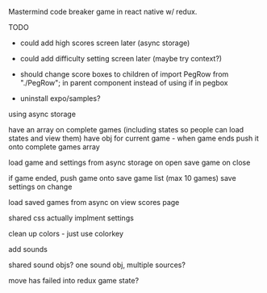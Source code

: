 Mastermind code breaker game in react native w/ redux.

TODO

- could add high scores screen later (async storage)
- could add difficulty setting screen later (maybe try context?)
- should change score boxes to children of import PegRow from "./PegRow"; in parent component instead of using if in pegbox

- uninstall expo/samples?

<!-- need button to forfeit, maybe hint button -->

using async storage

have an array on complete games (including states so people can load states and view them)
have obj for current game - when game ends push it onto complete games array

load game and settings from async storage on open
save game on close

if game ended, push game onto save game list (max 10 games)
save settings on change

load saved games from async on view scores page

shared css
actually implment settings

clean up colors - just use colorkey

add sounds

shared sound objs?
one sound obj, multiple sources?

move has failed into redux game state?
